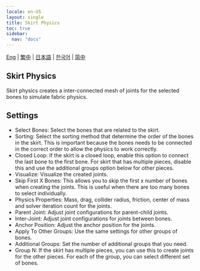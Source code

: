 ```yaml
---
locale: en-US
layout: single
title: Skirt Physics
toc: true
sidebar:
  nav: "docs"
---
```

[Eng](/dancexr/features/xps_skirt) | [繁中](/tw/dancexr/features/xps_skirt) | [日本語](/jp/dancexr/features/xps_skirt) | [한국어](/kr/dancexr/features/xps_skirt) | [简中](/zh/dancexr/features/xps_skirt)


## Skirt Physics

Skirt physics creates a inter-connected mesh of joints for the selected bones to simulate fabric physics.

## Settings

* Select Bones: Select the bones that are related to the skirt.
* Sorting: Select the sorting method that determine the order of the bones in the skirt. This is important because the bones needs to be connected in the correct order to allow the physics to work correctly.
* Closed Loop: If the skirt is a closed loop, enable this option to connect the last bone to the first bone. For skirt that has multiple pieces, disable this and use the additional groups option below for other pieces. 
* Visualize: Visualize the created joints.
* Skip First X Bones: This allows you to skip the first x number of bones when creating the joints. This is useful when there are too many bones to select individually.
* Physics Properties: Mass, drag, collider radius, friction, center of mass and solver iteration count for the joints. 
* Parent Joint: Adjust joint configurations for parent-child joints.
* Inter-Joint: Adjust joint configurations for joints between bones.
* Anchor Position: Adjust the anchor position for the joints.
* Apply To Other Groups: Use the same settings for other groups of bones.
* Additional Groups: Set the number of additional groups that you need. 
* Group N: If the skirt has multiple pieces, you can use this to create joints for the other pieces. For each of the group, you can select different set of bones. 